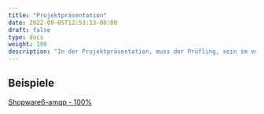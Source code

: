 ```yaml
---
title: "Projektpräsentation"
date: 2022-09-05T12:53:13-06:00
draft: false
type: docs
weight: 100
description: "In der Projektpräsentation, muss der Prüfling, sein im vorherigen Teil der Prüfung durchgeführtes Projekt, dem Prüfungsausschuss vorstellen."
---
```


## Beispiele

[Shopware6-amqp - 100%](./Shopware6-amqp.pptx)  
